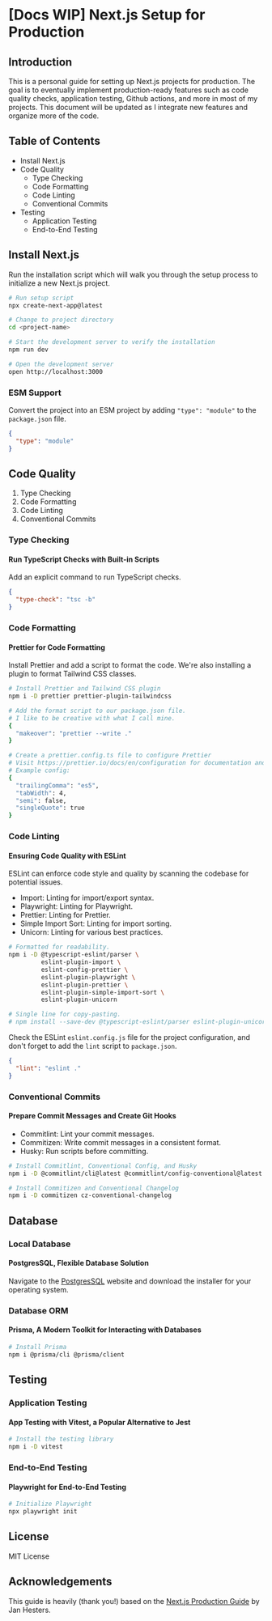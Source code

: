 # [Docs WIP] Next.js Setup for Production

## Introduction

This is a personal guide for setting up Next.js projects for production.  The goal is to eventually implement production-ready features such as code quality checks, application testing, Github actions, and more in most of my projects.  This document will be updated as I integrate new features and organize more of the code. 

## Table of Contents

- Install Next.js
- Code Quality
  - Type Checking
  - Code Formatting
  - Code Linting
  - Conventional Commits
- Testing
  - Application Testing
  - End-to-End Testing

## Install Next.js

Run the installation script which will walk you through the setup process to initialize a new Next.js project.

```bash
# Run setup script
npx create-next-app@latest

# Change to project directory
cd <project-name>

# Start the development server to verify the installation
npm run dev

# Open the development server
open http://localhost:3000
```

### ESM Support

Convert the project into an ESM project by adding `"type": "module"` to the `package.json` file.

```json
{
  "type": "module"
}
```

## Code Quality

1. Type Checking
2. Code Formatting
3. Code Linting
4. Conventional Commits

### Type Checking

#### Run TypeScript Checks with Built-in Scripts

Add an explicit command to run TypeScript checks.

```json
{
  "type-check": "tsc -b"
}
```

### Code Formatting

#### Prettier for Code Formatting

Install Prettier and add a script to format the code. We're also installing a plugin to format Tailwind CSS classes.

```bash
# Install Prettier and Tailwind CSS plugin
npm i -D prettier prettier-plugin-tailwindcss

# Add the format script to our package.json file.
# I like to be creative with what I call mine.
{
  "makeover": "prettier --write ."
}

# Create a prettier.config.ts file to configure Prettier
# Visit https://prettier.io/docs/en/configuration for documentation and a list of available options.
# Example config:
{
  "trailingComma": "es5",
  "tabWidth": 4,
  "semi": false,
  "singleQuote": true
}
```

### Code Linting

#### Ensuring Code Quality with ESLint

ESLint can enforce code style and quality by scanning the codebase for potential issues.

- Import: Linting for import/export syntax.
- Playwright: Linting for Playwright.
- Prettier: Linting for Prettier.
- Simple Import Sort: Linting for import sorting.
- Unicorn: Linting for various best practices.

```bash
# Formatted for readability.
npm i -D @typescript-eslint/parser \
         eslint-plugin-import \
         eslint-config-prettier \
         eslint-plugin-playwright \
         eslint-plugin-prettier \
         eslint-plugin-simple-import-sort \
         eslint-plugin-unicorn

# Single line for copy-pasting.
# npm install --save-dev @typescript-eslint/parser eslint-plugin-unicorn eslint-plugin-import eslint-plugin-playwright eslint-config-prettier eslint-plugin-prettier eslint-plugin-simple-import-sort
```

Check the ESLint `eslint.config.js` file for the project configuration, and don't forget to add the `lint` script to `package.json`.

```json
{
  "lint": "eslint ."
}
```

### Conventional Commits

#### Prepare Commit Messages and Create Git Hooks

- Commitlint: Lint your commit messages.
- Commitizen: Write commit messages in a consistent format.
- Husky: Run scripts before committing.

```bash
# Install Commitlint, Conventional Config, and Husky
npm i -D @commitlint/cli@latest @commitlint/config-conventional@latest husky@latest

# Install Commitizen and Conventional Changelog
npm i -D commitizen cz-conventional-changelog
```

## Database

### Local Database

#### PostgresSQL, Flexible Database Solution

Navigate to the [PostgresSQL](https://www.postgresql.org/download/) website and download the installer for your operating system.

### Database ORM

#### Prisma, A Modern Toolkit for Interacting with Databases

```bash
# Install Prisma
npm i @prisma/cli @prisma/client
```

## Testing

### Application Testing

#### App Testing with Vitest, a Popular Alternative to Jest

```bash
# Install the testing library
npm i -D vitest
```

### End-to-End Testing

#### Playwright for End-to-End Testing 

```bash
# Initialize Playwright
npx playwright init
```

## License

MIT License

## Acknowledgements

This guide is heavily (thank you!) based on the [Next.js Production Guide](https://medium.com/@jan.hesters/how-to-set-up-next-js-15-for-production-in-2024-347f542922b4) by Jan Hesters.
